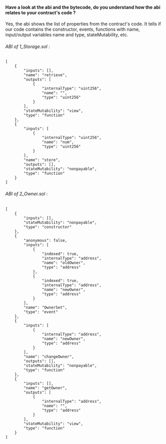 #### Have a look at the abi and the bytecode, do you understand how the abi relates to your contract's code ?
Yes, the abi shows the list of properties from the contract's code. It tells if our code contains the constructor, events, functions with name, input/output variables name and type, stateMutability, etc.

###### ABI of 1_Storage.sol :
	[
		{
			"inputs": [],
			"name": "retrieve",
			"outputs": [
				{
					"internalType": "uint256",
					"name": "",
					"type": "uint256"
				}
			],
			"stateMutability": "view",
			"type": "function"
		},
		{
			"inputs": [
				{
					"internalType": "uint256",
					"name": "num",
					"type": "uint256"
				}
			],
			"name": "store",
			"outputs": [],
			"stateMutability": "nonpayable",
			"type": "function"
		}
	]

###### ABI of 2_Owner.sol :
	[
		{
			"inputs": [],
			"stateMutability": "nonpayable",
			"type": "constructor"
		},
		{
			"anonymous": false,
			"inputs": [
				{
					"indexed": true,
					"internalType": "address",
					"name": "oldOwner",
					"type": "address"
				},
				{
					"indexed": true,
					"internalType": "address",
					"name": "newOwner",
					"type": "address"
				}
			],
			"name": "OwnerSet",
			"type": "event"
		},
		{
			"inputs": [
				{
					"internalType": "address",
					"name": "newOwner",
					"type": "address"
				}
			],
			"name": "changeOwner",
			"outputs": [],
			"stateMutability": "nonpayable",
			"type": "function"
		},
		{
			"inputs": [],
			"name": "getOwner",
			"outputs": [
				{
					"internalType": "address",
					"name": "",
					"type": "address"
				}
			],
			"stateMutability": "view",
			"type": "function"
		}
	]
